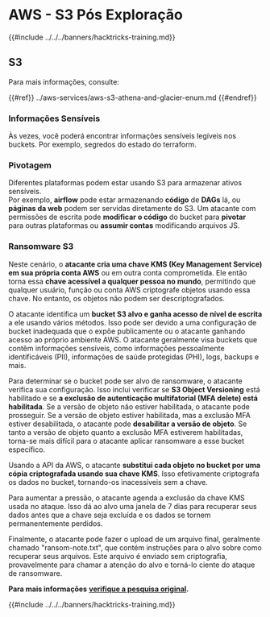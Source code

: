 # AWS - S3 Pós Exploração

{{#include ../../../banners/hacktricks-training.md}}

## S3

Para mais informações, consulte:

{{#ref}}
../aws-services/aws-s3-athena-and-glacier-enum.md
{{#endref}}

### Informações Sensíveis

Às vezes, você poderá encontrar informações sensíveis legíveis nos buckets. Por exemplo, segredos do estado do terraform.

### Pivotagem

Diferentes plataformas podem estar usando S3 para armazenar ativos sensíveis.\
Por exemplo, **airflow** pode estar armazenando **código** de **DAGs** lá, ou **páginas da web** podem ser servidas diretamente do S3. Um atacante com permissões de escrita pode **modificar o código** do bucket para **pivotar** para outras plataformas ou **assumir contas** modificando arquivos JS.

### Ransomware S3

Neste cenário, o **atacante cria uma chave KMS (Key Management Service) em sua própria conta AWS** ou em outra conta comprometida. Ele então torna essa **chave acessível a qualquer pessoa no mundo**, permitindo que qualquer usuário, função ou conta AWS criptografe objetos usando essa chave. No entanto, os objetos não podem ser descriptografados.

O atacante identifica um **bucket S3 alvo e ganha acesso de nível de escrita** a ele usando vários métodos. Isso pode ser devido a uma configuração de bucket inadequada que o expõe publicamente ou o atacante ganhando acesso ao próprio ambiente AWS. O atacante geralmente visa buckets que contêm informações sensíveis, como informações pessoalmente identificáveis (PII), informações de saúde protegidas (PHI), logs, backups e mais.

Para determinar se o bucket pode ser alvo de ransomware, o atacante verifica sua configuração. Isso inclui verificar se **S3 Object Versioning** está habilitado e se **a exclusão de autenticação multifatorial (MFA delete) está habilitada**. Se a versão de objeto não estiver habilitada, o atacante pode prosseguir. Se a versão de objeto estiver habilitada, mas a exclusão MFA estiver desabilitada, o atacante pode **desabilitar a versão de objeto**. Se tanto a versão de objeto quanto a exclusão MFA estiverem habilitadas, torna-se mais difícil para o atacante aplicar ransomware a esse bucket específico.

Usando a API da AWS, o atacante **substitui cada objeto no bucket por uma cópia criptografada usando sua chave KMS**. Isso efetivamente criptografa os dados no bucket, tornando-os inacessíveis sem a chave.

Para aumentar a pressão, o atacante agenda a exclusão da chave KMS usada no ataque. Isso dá ao alvo uma janela de 7 dias para recuperar seus dados antes que a chave seja excluída e os dados se tornem permanentemente perdidos.

Finalmente, o atacante pode fazer o upload de um arquivo final, geralmente chamado "ransom-note.txt", que contém instruções para o alvo sobre como recuperar seus arquivos. Este arquivo é enviado sem criptografia, provavelmente para chamar a atenção do alvo e torná-lo ciente do ataque de ransomware.

**Para mais informações** [**verifique a pesquisa original**](https://rhinosecuritylabs.com/aws/s3-ransomware-part-1-attack-vector/)**.**

{{#include ../../../banners/hacktricks-training.md}}
